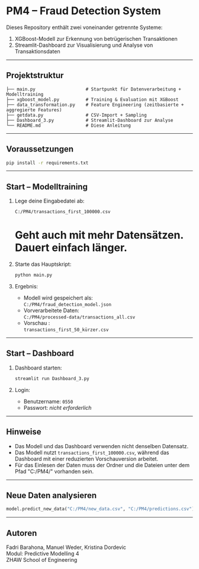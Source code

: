 
# PM4 – Fraud Detection System

Dieses Repository enthält zwei voneinander getrennte Systeme:

1. XGBoost-Modell zur Erkennung von betrügerischen Transaktionen  
2. Streamlit-Dashboard zur Visualisierung und Analyse von Transaktionsdaten

---

## Projektstruktur

```
├── main.py                   # Startpunkt für Datenverarbeitung + Modelltraining
├── xgboost_model.py          # Training & Evaluation mit XGBoost
├── data_transformation.py    # Feature Engineering (zeitbasierte + aggregierte Features)
├── getdata.py                # CSV-Import + Sampling
├── Dashboard_3.py            # Streamlit-Dashboard zur Analyse
└── README.md                 # Diese Anleitung
```

---

## Voraussetzungen

```bash
pip install -r requirements.txt
```

---

## Start – Modelltraining

1. Lege deine Eingabedatei ab:
   ```
   C:/PM4/transactions_first_100000.csv
   ```
   # Geht auch mit mehr Datensätzen. Dauert einfach länger.

2. Starte das Hauptskript:
   ```bash
   python main.py
   ```

3. Ergebnis:
   - Modell wird gespeichert als:  
     `C:/PM4/fraud_detection_model.json`
   - Vorverarbeitete Daten:  
     `C:/PM4/processed-data/transactions_all.csv`
   - Vorschau :  
     `transactions_first_50_kürzer.csv`

---

## Start – Dashboard

1. Dashboard starten:
   ```bash
   streamlit run Dashboard_3.py
   ```

2. Login:
   - Benutzername: `0550`
   - Passwort: *nicht erforderlich*

---

## Hinweise

- Das Modell und das Dashboard verwenden nicht denselben Datensatz.
- Das Modell nutzt `transactions_first_100000.csv`, während das Dashboard mit einer reduzierten Vorschauversion arbeitet.
- Für das Einlesen der Daten muss der Ordner und die Dateien unter dem Pfad "C:/PM4/" vorhanden sein.
---

## Neue Daten analysieren

```python
model.predict_new_data("C:/PM4/new_data.csv", "C:/PM4/predictions.csv")
```

---

## Autoren

Fadri Barahona, Manuel Weder, Kristina Dordevic  
Modul: Predictive Modelling 4  
ZHAW School of Engineering
